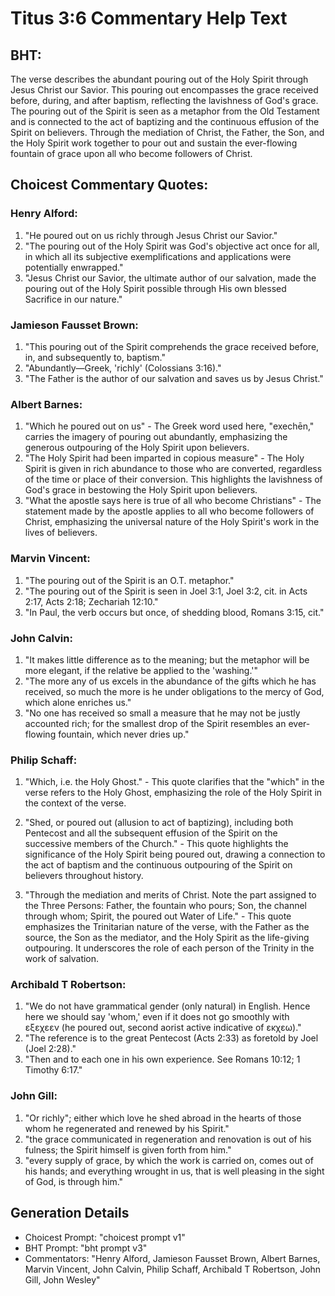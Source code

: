# Titus 3:6 Commentary Help Text

## BHT:
The verse describes the abundant pouring out of the Holy Spirit through Jesus Christ our Savior. This pouring out encompasses the grace received before, during, and after baptism, reflecting the lavishness of God's grace. The pouring out of the Spirit is seen as a metaphor from the Old Testament and is connected to the act of baptizing and the continuous effusion of the Spirit on believers. Through the mediation of Christ, the Father, the Son, and the Holy Spirit work together to pour out and sustain the ever-flowing fountain of grace upon all who become followers of Christ.

## Choicest Commentary Quotes:
### Henry Alford:
1. "He poured out on us richly through Jesus Christ our Savior." 
2. "The pouring out of the Holy Spirit was God's objective act once for all, in which all its subjective exemplifications and applications were potentially enwrapped." 
3. "Jesus Christ our Savior, the ultimate author of our salvation, made the pouring out of the Holy Spirit possible through His own blessed Sacrifice in our nature."

### Jamieson Fausset Brown:
1. "This pouring out of the Spirit comprehends the grace received before, in, and subsequently to, baptism."
2. "Abundantly—Greek, 'richly' (Colossians 3:16)."
3. "The Father is the author of our salvation and saves us by Jesus Christ."

### Albert Barnes:
1. "Which he poured out on us" - The Greek word used here, "exechēn," carries the imagery of pouring out abundantly, emphasizing the generous outpouring of the Holy Spirit upon believers.
2. "The Holy Spirit had been imparted in copious measure" - The Holy Spirit is given in rich abundance to those who are converted, regardless of the time or place of their conversion. This highlights the lavishness of God's grace in bestowing the Holy Spirit upon believers.
3. "What the apostle says here is true of all who become Christians" - The statement made by the apostle applies to all who become followers of Christ, emphasizing the universal nature of the Holy Spirit's work in the lives of believers.

### Marvin Vincent:
1. "The pouring out of the Spirit is an O.T. metaphor." 
2. "The pouring out of the Spirit is seen in Joel 3:1, Joel 3:2, cit. in Acts 2:17, Acts 2:18; Zechariah 12:10." 
3. "In Paul, the verb occurs but once, of shedding blood, Romans 3:15, cit."

### John Calvin:
1. "It makes little difference as to the meaning; but the metaphor will be more elegant, if the relative be applied to the 'washing.'" 
2. "The more any of us excels in the abundance of the gifts which he has received, so much the more is he under obligations to the mercy of God, which alone enriches us."
3. "No one has received so small a measure that he may not be justly accounted rich; for the smallest drop of the Spirit resembles an ever-flowing fountain, which never dries up."

### Philip Schaff:
1. "Which, i.e. the Holy Ghost." - This quote clarifies that the "which" in the verse refers to the Holy Ghost, emphasizing the role of the Holy Spirit in the context of the verse.

2. "Shed, or poured out (allusion to act of baptizing), including both Pentecost and all the subsequent effusion of the Spirit on the successive members of the Church." - This quote highlights the significance of the Holy Spirit being poured out, drawing a connection to the act of baptism and the continuous outpouring of the Spirit on believers throughout history.

3. "Through the mediation and merits of Christ. Note the part assigned to the Three Persons: Father, the fountain who pours; Son, the channel through whom; Spirit, the poured out Water of Life." - This quote emphasizes the Trinitarian nature of the verse, with the Father as the source, the Son as the mediator, and the Holy Spirit as the life-giving outpouring. It underscores the role of each person of the Trinity in the work of salvation.

### Archibald T Robertson:
1. "We do not have grammatical gender (only natural) in English. Hence here we should say 'whom,' even if it does not go smoothly with εξεχεεν (he poured out, second aorist active indicative of εκχεω)."
2. "The reference is to the great Pentecost (Acts 2:33) as foretold by Joel (Joel 2:28)."
3. "Then and to each one in his own experience. See Romans 10:12; 1 Timothy 6:17."

### John Gill:
1. "Or richly"; either which love he shed abroad in the hearts of those whom he regenerated and renewed by his Spirit."
2. "the grace communicated in regeneration and renovation is out of his fulness; the Spirit himself is given forth from him."
3. "every supply of grace, by which the work is carried on, comes out of his hands; and everything wrought in us, that is well pleasing in the sight of God, is through him."


## Generation Details
- Choicest Prompt: "choicest prompt v1"
- BHT Prompt: "bht prompt v3"
- Commentators: "Henry Alford, Jamieson Fausset Brown, Albert Barnes, Marvin Vincent, John Calvin, Philip Schaff, Archibald T Robertson, John Gill, John Wesley"
